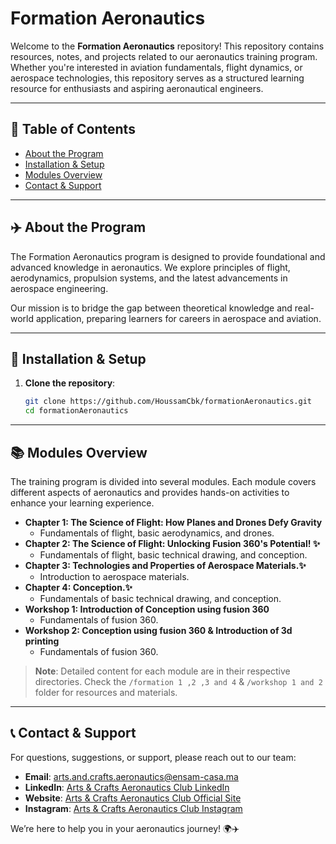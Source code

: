 # Formation Aeronautics

Welcome to the **Formation Aeronautics** repository! 
This repository contains resources, notes, and projects related to our aeronautics training program. Whether you're interested in aviation fundamentals, flight dynamics, or aerospace technologies, this repository serves as a structured learning resource for enthusiasts and aspiring aeronautical engineers.

---

## 📑 Table of Contents

- [About the Program](#about-the-program)
- [Installation & Setup](#installation--setup)
- [Modules Overview](#modules-overview)
- [Contact & Support](#contact--support)

---

## ✈️ About the Program

The Formation Aeronautics program is designed to provide foundational and advanced knowledge in aeronautics. We explore principles of flight, aerodynamics, propulsion systems, and the latest advancements in aerospace engineering.

Our mission is to bridge the gap between theoretical knowledge and real-world application, preparing learners for careers in aerospace and aviation.

---

## 🚀 Installation & Setup

1. **Clone the repository**:
    ```bash
    git clone https://github.com/HoussamCbk/formationAeronautics.git
    cd formationAeronautics
    ```
---

## 📚 Modules Overview

The training program is divided into several modules. Each module covers different aspects of aeronautics and provides hands-on activities to enhance your learning experience.

- **Chapter 1: The Science of Flight: How Planes and Drones Defy Gravity**
  - Fundamentals of flight, basic aerodynamics, and drones.
- **Chapter 2: The Science of Flight: Unlocking Fusion 360's Potential! ✨**
  - Fundamentals of flight, basic technical drawing, and conception.
- **Chapter 3: Technologies and Properties of Aerospace Materials.✨**
  - Introduction to aerospace materials.
- **Chapter 4: Conception.✨**
  - Fundamentals of basic technical drawing, and conception.
- **Workshop 1: Introduction of Conception using fusion 360**
  - Fundamentals of fusion 360.
- **Workshop 2: Conception using fusion 360 & Introduction of 3d printing**
  - Fundamentals of fusion 360.


> **Note**: Detailed content for each module are in their respective directories. Check the `/formation 1 ,2 ,3 and 4` & `/workshop 1 and 2` folder for resources and materials.

---

## 📞 Contact & Support

For questions, suggestions, or support, please reach out to our team:

- **Email**: [arts.and.crafts.aeronautics@ensam-casa.ma](mailto:arts.and.crafts.aeronautics@ensam-casa.ma)
- **LinkedIn**: [Arts & Crafts Aeronautics Club LinkedIn](https://www.linkedin.com/company/71063102)
- **Website**: [Arts & Crafts Aeronautics Club Official Site](https://hub-aeronautics.ensamc.me)
- **Instagram**: [Arts & Crafts Aeronautics Club Instagram](https://www.instagram.com/arts_et_metiers_aeronautics/)

We’re here to help you in your aeronautics journey! 🌍✈️

